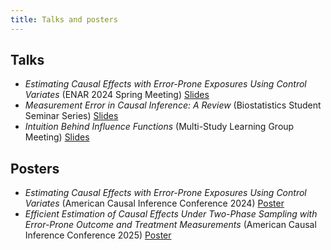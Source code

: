 ```yaml
---
title: Talks and posters
---
```


## Talks
- *Estimating Causal Effects with Error-Prone Exposures Using Control Variates* (ENAR 2024 Spring Meeting) [Slides](../files/talks/KB-ENAR-15-9.pdf)
- *Measurement Error in Causal Inference: A Review* (Biostatistics Student Seminar Series) [Slides](../files/talks/student_seminar_05042023.pdf)
- *Intuition Behind Influence Functions* (Multi-Study Learning Group Meeting) [Slides](../files/talks/ms_jc_05182023.pdf)

## Posters
- *Estimating Causal Effects with Error-Prone Exposures Using Control Variates* (American Causal Inference Conference 2024) [Poster](../files/posters/ACIC_Poster_2024_Final_KB.pdf)
- *Efficient Estimation of Causal Effects Under Two-Phase Sampling with Error-Prone Outcome and Treatment Measurements* (American Causal Inference Conference 2025) [Poster](../files/posters/KB_ACIC_Poster_2025.pdf)